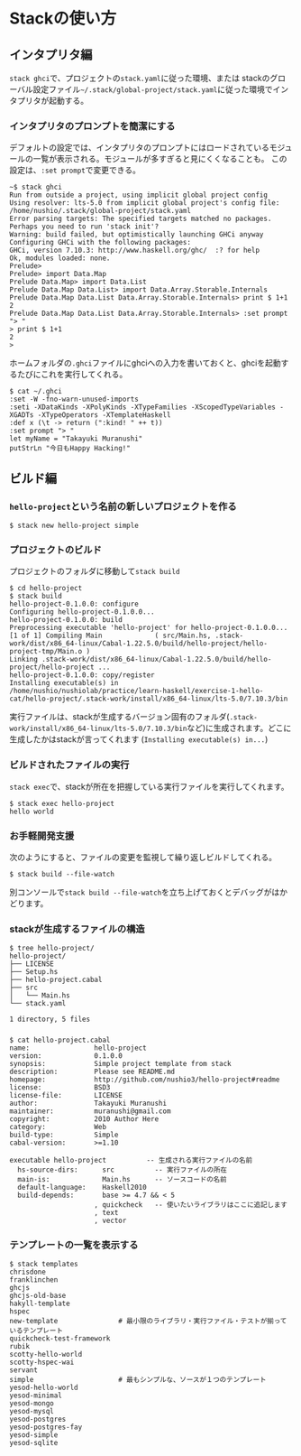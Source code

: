 # Stackの使い方

## インタプリタ編

`stack ghci`で、プロジェクトの`stack.yaml`に従った環境、または
stackのグローバル設定ファイル`~/.stack/global-project/stack.yaml`に従った環境でインタプリタが起動する。

### インタプリタのプロンプトを簡潔にする

デフォルトの設定では、インタプリタのプロンプトにはロードされているモジュールの一覧が表示される。モジュールが多すぎると見にくくなることも。
この設定は、`:set prompt`で変更できる。

```
~$ stack ghci
Run from outside a project, using implicit global project config
Using resolver: lts-5.0 from implicit global project's config file: /home/nushio/.stack/global-project/stack.yaml
Error parsing targets: The specified targets matched no packages.
Perhaps you need to run 'stack init'?
Warning: build failed, but optimistically launching GHCi anyway
Configuring GHCi with the following packages:
GHCi, version 7.10.3: http://www.haskell.org/ghc/  :? for help
Ok, modules loaded: none.
Prelude>
Prelude> import Data.Map
Prelude Data.Map> import Data.List
Prelude Data.Map Data.List> import Data.Array.Storable.Internals
Prelude Data.Map Data.List Data.Array.Storable.Internals> print $ 1+1
2
Prelude Data.Map Data.List Data.Array.Storable.Internals> :set prompt "> "
> print $ 1+1
2
>
```

ホームフォルダの`.ghci`ファイルにghciへの入力を書いておくと、ghciを起動するたびにこれを実行してくれる。
```
$ cat ~/.ghci
:set -W -fno-warn-unused-imports
:seti -XDataKinds -XPolyKinds -XTypeFamilies -XScopedTypeVariables -XGADTs -XTypeOperators -XTemplateHaskell
:def x (\t -> return (":kind! " ++ t))
:set prompt "> "
let myName = "Takayuki Muranushi"
putStrLn "今日もHappy Hacking!"
```

## ビルド編

### `hello-project`という名前の新しいプロジェクトを作る
````
$ stack new hello-project simple
````

### プロジェクトのビルド
プロジェクトのフォルダに移動して`stack build`
````
$ cd hello-project
$ stack build
hello-project-0.1.0.0: configure
Configuring hello-project-0.1.0.0...
hello-project-0.1.0.0: build
Preprocessing executable 'hello-project' for hello-project-0.1.0.0...
[1 of 1] Compiling Main             ( src/Main.hs, .stack-work/dist/x86_64-linux/Cabal-1.22.5.0/build/hello-project/hello-project-tmp/Main.o )
Linking .stack-work/dist/x86_64-linux/Cabal-1.22.5.0/build/hello-project/hello-project ...
hello-project-0.1.0.0: copy/register
Installing executable(s) in
/home/nushio/nushiolab/practice/learn-haskell/exercise-1-hello-cat/hello-project/.stack-work/install/x86_64-linux/lts-5.0/7.10.3/bin
````
実行ファイルは、stackが生成するバージョン固有のフォルダ(`.stack-work/install/x86_64-linux/lts-5.0/7.10.3/bin`など)に生成されます。どこに生成したかはstackが言ってくれます (`Installing executable(s) in...`)

### ビルドされたファイルの実行

`stack exec`で、stackが所在を把握している実行ファイルを実行してくれます。

````
$ stack exec hello-project
hello world
````

### お手軽開発支援

次のようにすると、ファイルの変更を監視して繰り返しビルドしてくれる。
````
$ stack build --file-watch
````
別コンソールで`stack build --file-watch`を立ち上げておくとデバッグがはかどります。



### stackが生成するファイルの構造

````
$ tree hello-project/
hello-project/
├── LICENSE
├── Setup.hs
├── hello-project.cabal
├── src
│   └── Main.hs
└── stack.yaml

1 directory, 5 files
````
###

```
$ cat hello-project.cabal
name:                hello-project
version:             0.1.0.0
synopsis:            Simple project template from stack
description:         Please see README.md
homepage:            http://github.com/nushio3/hello-project#readme
license:             BSD3
license-file:        LICENSE
author:              Takayuki Muranushi
maintainer:          muranushi@gmail.com
copyright:           2010 Author Here
category:            Web
build-type:          Simple
cabal-version:       >=1.10

executable hello-project　　　　　　-- 生成される実行ファイルの名前
  hs-source-dirs:      src          -- 実行ファイルの所在
  main-is:             Main.hs      -- ソースコードの名前
  default-language:    Haskell2010
  build-depends:       base >= 4.7 && < 5
                     , quickcheck   -- 使いたいライブラリはここに追記します
                     , text
                     , vector
```


### テンプレートの一覧を表示する
````
$ stack templates
chrisdone
franklinchen
ghcjs
ghcjs-old-base
hakyll-template
hspec
new-template               # 最小限のライブラリ・実行ファイル・テストが揃っているテンプレート
quickcheck-test-framework
rubik
scotty-hello-world
scotty-hspec-wai
servant
simple                     # 最もシンプルな、ソースが１つのテンプレート
yesod-hello-world
yesod-minimal
yesod-mongo
yesod-mysql
yesod-postgres
yesod-postgres-fay
yesod-simple
yesod-sqlite
````
